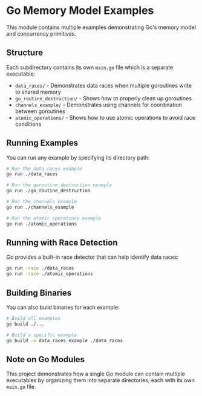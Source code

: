 # Go Memory Model Examples

This module contains multiple examples demonstrating Go's memory model and concurrency primitives.

## Structure

Each subdirectory contains its own `main.go` file which is a separate executable:

- `data_races/` - Demonstrates data races when multiple goroutines write to shared memory
- `go_routine_destruction/` - Shows how to properly clean up goroutines
- `channels_example/` - Demonstrates using channels for coordination between goroutines
- `atomic_operations/` - Shows how to use atomic operations to avoid race conditions

## Running Examples

You can run any example by specifying its directory path:

```bash
# Run the data races example
go run ./data_races

# Run the goroutine destruction example
go run ./go_routine_destruction

# Run the channels example
go run ./channels_example

# Run the atomic operations example
go run ./atomic_operations
```

## Running with Race Detection

Go provides a built-in race detector that can help identify data races:

```bash
go run -race ./data_races
go run -race ./atomic_operations
```

## Building Binaries

You can also build binaries for each example:

```bash
# Build all examples
go build ./...

# Build a specific example
go build -o data_races_example ./data_races
```

## Note on Go Modules

This project demonstrates how a single Go module can contain multiple executables by organizing them into separate directories, each with its own `main.go` file. 
